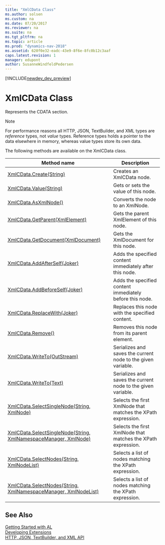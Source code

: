 ```yaml
---
title: "XmlCData Class"
ms.author: solsen
ms.custom: na
ms.date: 07/20/2017
ms.reviewer: na
ms.suite: na
ms.tgt_pltfrm: na
ms.topic: article
ms.prod: "dynamics-nav-2018"
ms.assetid: 620f0e32-eadc-43e9-8f6e-8fc0b12c3aaf
caps.latest.revision: 1
manager: edupont
author: SusanneWindfeldPedersen
---
```


[!INCLUDE[newdev_dev_preview](../includes/newdev_dev_preview.md)]

# XmlCData Class
Represents the CDATA section.

> [!NOTE]
> For performance reasons all HTTP, JSON, TextBuilder, and XML types are *reference* types, not *value* types. Reference types holds a pointer to the data elsewhere in memory, whereas value types store its own data.

The following methods are available on the XmlCData class.  
  
|Method name|Description|  
|-----------|-----------|  
|[XmlCData.Create(String)](xmlcdata-create-method.md)|Creates an XmlCData node.|  
|[XmlCData.Value(String)](xmlcdata-value-property.md)|Gets or sets the value of this node.|  
|[XmlCData.AsXmlNode()](xmlcdata-asxmlnode-method.md)|Converts the node to an XmlNode.|  
|[XmlCData.GetParent(XmlElement)](xmlcdata-getparent-method.md)|Gets the parent XmlElement of this node.|  
|[XmlCData.GetDocument(XmlDocument)](xmlcdata-getdocument-method.md)|Gets the XmlDocument for this node.|  
|[XmlCData.AddAfterSelf(Joker)](xmlcdata-addafterself-method.md)|Adds the specified content immediately after this node.|  
|[XmlCData.AddBeforeSelf(Joker)](xmlcdata-addbeforeself-method.md)|Adds the specified content immediately before this node.|  
|[XmlCData.ReplaceWith(Joker)](xmlcdata-replacewith-method.md)|Replaces this node with the specified content.|  
|[XmlCData.Remove()](xmlcdata-remove-method.md)|Removes this node from its parent element.|  
|[XmlCData.WriteTo(OutStream)](xmlcdata-writeto-outstream-method.md)|Serializes and saves the current node to the given variable.|  
|[XmlCData.WriteTo(Text)](xmlcdata-writeto-text-method.md)|Serializes and saves the current node to the given variable.|  
|[XmlCData.SelectSingleNode(String, XmlNode)](xmlcdata-selectsinglenode-xpath-node-method.md)|Selects the first XmlNode that matches the XPath expression.|  
|[XmlCData.SelectSingleNode(String, XmlNamespaceManager, XmlNode)](xmlcdata-selectsinglenode-xpath-namespacemanager-node-method.md)|Selects the first XmlNode that matches the XPath expression.|  
|[XmlCData.SelectNodes(String, XmlNodeList)](xmlcdata-selectnodes-xpath-nodelist-method.md)|Selects a list of nodes matching the XPath expression.|  
|[XmlCData.SelectNodes(String, XmlNamespaceManager, XmlNodeList)](xmlcdata-selectnodes-xpath-namespacemanager-nodelist-method.md)|Selects a list of nodes matching the XPath expression.|  
## See Also
[Getting Started with AL](../devenv-get-started.md)  
[Developing Extensions](../devenv-dev-overview.md)  
[HTTP, JSON, TextBuilder, and XML API](../devenv-restapi-overview.md)   
